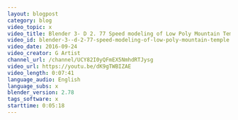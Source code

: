 ```yaml
---
layout: blogpost
category: blog
video_topic: x
video_title: Blender 3- D 2. 77 Speed modeling of Low Poly Mountain Temple
video_id: blender-3--d-2-77-speed-modeling-of-low-poly-mountain-temple
video_date: 2016-09-24
video_creator: G Artist
channel_url: /channel/UCY82I0yQFmEX5NmhdRTJysg
video_url: https://youtu.be/dK9gTWBIZAE
video_length: 0:07:41
language_audio: English
language_subs: x
blender_version: 2.78
tags_software: x
starttime: 0:05:18
---
```

